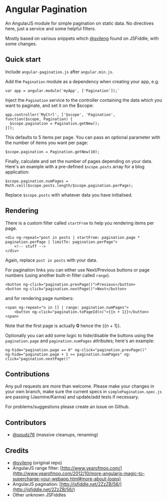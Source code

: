# Angular Pagination

An AngularJS module for simple pagination on static data. No directives here, just a service and some helpful filters.

Mostly based on various snippets which [@svileng](https://twitter.com/svileng) found on JSFiddle, with some changes.

## Quick start

Include `angular-pagination.js` after `angular.min.js`.

Add the `Pagination` module as a dependency when creating your app, e.g.

```
var app = angular.module('myApp', ['Pagination']);`
```

Inject the `Pagination` service to the controller containing the data which you want to paginate, and set it on the $scope:

```
app.controller('MyCtrl', ['$scope', 'Pagination',   
function($scope, Pagination) {
  $scope.pagination = Pagination.getNew();
}]);
```

This defaults to 5 items per page. You can pass an optional parameter with the number of items you want per page:

```
$scope.pagination = Pagination.getNew(10);
```

Finally, calculate and set the number of pages depending on your data. Here's an example with a pre-defined `$scope.posts` array for a blog application:

```
$scope.pagination.numPages = Math.ceil($scope.posts.length/$scope.pagination.perPage);
```

Replace `$scope.posts` with whatever data you have initialised.

## Rendering

There is a custom filter called `startFrom` to help you rendering items per page.

```
<div ng-repeat="post in posts | startFrom: pagination.page * pagination.perPage | limitTo: pagination.perPage">
	<!-- stuff -->
</div>
```

Again, replace `post in posts` with your data.

For pagination links you can either use Next/Previous buttons or page numbers (using another built-in filter called `range`).

```
<button ng-click="pagination.prevPage()">Previous</button>
<button ng-click="pagination.nextPage()">Next</button>
```

and for rendering page numbers:

```
<span ng-repeat="n in [] | range: pagination.numPages">
	<button ng-click="pagination.toPageId(n)">{{n + 1}}</button>
<span>
```

Note that the first page is actually __0__ hence the {{n + 1}}.

Optionally you can add some logic to hide/disable the buttons using the `pagination.page` and `pagination.numPages` attributes; here's an example:

```
ng-hide="pagination.page == 0" ng-click="pagination.prevPage()"
ng-hide="pagination.page + 1 >= pagination.numPages" ng-click="pagination.nextPage()"
```

## Contributions

Any pull requests are more than welcome. Please make your changes in your own branch, make sure the current specs in `simplePagination.spec.js` are passing (Jasmine/Karma) and update/add tests if necessary.

For problems/suggestions please create an issue on Github.

## Contributors

* [@spudz76](https://twitter.com/spudz76) (massive cleanups, renaming)

## Credits

* [@svileng](https://twitter.com/svileng) (original repo)
* AngularJS range filter: [http://www.yearofmoo.com/](http://www.yearofmoo.com/2012/10/more-angularjs-magic-to-supercharge-your-webapp.html#more-about-loops)
* AngularJS pagination: [http://jsfiddle.net/2ZzZB/56/](http://jsfiddle.net/2ZzZB/56/)
* Other unknown JSFiddles

